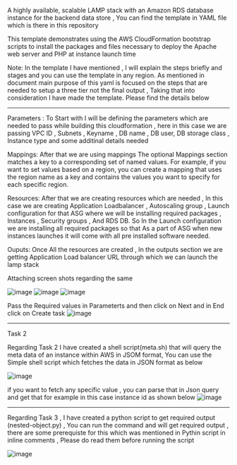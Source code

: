 A highly available, scalable LAMP stack with an Amazon RDS database instance for the backend data store , You can find the template in YAML file which is 
there in this repository


This template demonstrates using the AWS CloudFormation bootstrap scripts to install the packages and files necessary to deploy the Apache web server and PHP at instance
launch time


Note: In the template I have mentioned , I will explain the steps briefly and stages and you can use the template in any region. As mentioned in document main purpose  of this yaml  is focused on the steps that are needed to setup a three tier  not the final output , Taking that into consideration I have made the template. Please find the details below 

---------------------------------------

Parameters : To Start with I will be defining the parameters which are needed to pass while building this cloudformation , here in this case we are passing VPC ID , Subnets , Keyname , DB name , DB user, DB storage class , Instance type and some additinal details needed

Mappings: After that we are using mappings The optional Mappings section matches a key to a corresponding set of named values. For example, if you want to set values based on a region, you can create a mapping that uses the region name as a key and contains the values you want to specify for each specific region.

Resources: After that we are creating resources which are needed , In this case we are creating Application Loadbalancer , Autoscaling group , Launch configuration for that ASG where we will be installing required packages , Instances , Security groups , And RDS DB. So In the Launch configuration we are installing all required packages so that As a part of ASG when new instances launches it will come with all pre installed software needed.

Ouputs: Once All the resources are created , In the outputs section we are getting Application Load balancer URL through which we can launch the lamp stack 

Attaching screen shots regarding the same 


![image](https://user-images.githubusercontent.com/12294021/141614853-a7551305-4c2e-45a5-ba32-b1d6b319130b.png)
![image](https://user-images.githubusercontent.com/12294021/141614872-71062231-b5a2-4abb-b96d-5b7d4cb5f2f7.png)
![image](https://user-images.githubusercontent.com/12294021/141614876-12e8f0b1-e2a1-43ca-b427-bd9010302ce0.png)

Pass the Required values in Parameterts and then click on Next and in End click on Create task 
![image](https://user-images.githubusercontent.com/12294021/141615000-606b6838-61ba-4cac-a59b-51eb1d278a25.png)



------------------------------------------------------------------------------------------------------------------------------------------------------------------
Task 2

Regarding Task 2 I have created a shell script(meta.sh) that will query the meta data of an instance within AWS in JSOM format, You can use the Simple shell script which fetches the data in JSON format as below 

![image](https://user-images.githubusercontent.com/12294021/141623019-041fee0b-da47-4656-b632-39bd9d56ef78.png)

if you want to fetch any specific value , you can parse that in Json query and get that for example in this case instance id as shown below 
![image](https://user-images.githubusercontent.com/12294021/141624305-ded7905e-42e9-4213-a872-b89bbe0d211d.png)


-----------------------------------------------------------------------------------------------------------------------------------------------------------------
Regarding Task 3 , I have created a python script to get required output (nested-object.py) , You can run the command and will get required output , there are some prerequiste for this which was mentioned in Pythin script in inline comments , Please do read them before running the script

![image](https://user-images.githubusercontent.com/12294021/141651405-d179b7b3-bafe-44fc-95b9-b73a6ab44a19.png)




